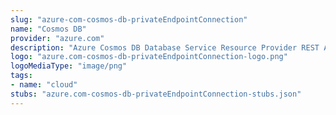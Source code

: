 ```yaml
---
slug: "azure-com-cosmos-db-privateEndpointConnection"
name: "Cosmos DB"
provider: "azure.com"
description: "Azure Cosmos DB Database Service Resource Provider REST API"
logo: "azure.com-cosmos-db-privateEndpointConnection-logo.png"
logoMediaType: "image/png"
tags:
- name: "cloud"
stubs: "azure.com-cosmos-db-privateEndpointConnection-stubs.json"
---
```

